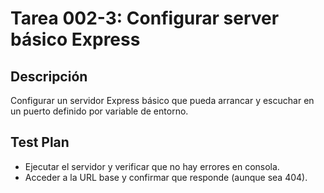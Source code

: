 # Tarea 002-3: Configurar server básico Express

## Descripción

Configurar un servidor Express básico que pueda arrancar y escuchar en un puerto definido por variable de entorno.

## Test Plan

- Ejecutar el servidor y verificar que no hay errores en consola.
- Acceder a la URL base y confirmar que responde (aunque sea 404).

